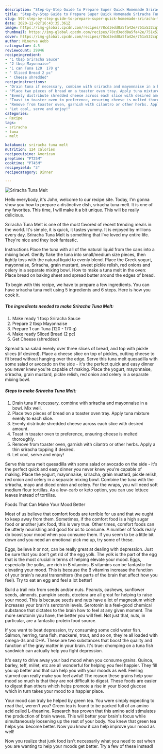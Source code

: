 ```yaml
---
description: "Step-by-Step Guide to Prepare Super Quick Homemade Sriracha Tuna Melt"
title: "Step-by-Step Guide to Prepare Super Quick Homemade Sriracha Tuna Melt"
slug: 597-step-by-step-guide-to-prepare-super-quick-homemade-sriracha-tuna-melt
date: 2020-12-02T16:43:35.361Z
image: https://img-global.cpcdn.com/recipes/78cd3edd8a5fa42e/751x532cq70/sriracha-tuna-melt-recipe-main-photo.jpg
thumbnail: https://img-global.cpcdn.com/recipes/78cd3edd8a5fa42e/751x532cq70/sriracha-tuna-melt-recipe-main-photo.jpg
cover: https://img-global.cpcdn.com/recipes/78cd3edd8a5fa42e/751x532cq70/sriracha-tuna-melt-recipe-main-photo.jpg
author: Minerva Webb
ratingvalue: 4.5
reviewcount: 29946
recipeingredient:
- "1 tbsp Sriracha Sauce"
- "2 tbsp Mayonnaise"
- "1 can Tuna 120  170 g"
- " Sliced Bread 2 pc"
- " Cheese shredded"
recipeinstructions:
- "Drain tuna if necessary, combine with sriracha and mayonnaise in a bowl. Mix well."
- "Place two pieces of bread on a toaster oven tray. Apply tuna mixture evenly to each slice."
- "Evenly distribute shredded cheese across each slice with desired amount."
- "Toast in toaster oven to preference, ensuring cheese is melted thoroughly."
- "Remove from toaster oven, garnish with cilantro or other herbs. Apply a thin sriracha topping if desired."
- "Let cool, serve and enjoy!"
categories:
- Recipe
tags:
- sriracha
- tuna
- melt

katakunci: sriracha tuna melt 
nutrition: 124 calories
recipecuisine: American
preptime: "PT25M"
cooktime: "PT45M"
recipeyield: "3"
recipecategory: Dinner

---
```



![Sriracha Tuna Melt](https://img-global.cpcdn.com/recipes/78cd3edd8a5fa42e/751x532cq70/sriracha-tuna-melt-recipe-main-photo.jpg)

Hello everybody, it's John, welcome to our recipe site. Today, I'm gonna show you how to prepare a distinctive dish, sriracha tuna melt. It is one of my favorites. This time, I will make it a bit unique. This will be really delicious.

Sriracha Tuna Melt is one of the most favored of recent trending meals in the world. It's simple, it is quick, it tastes yummy. It is enjoyed by millions every day. Sriracha Tuna Melt is something that I've loved my entire life. They're nice and they look fantastic.

Instructions Place the tuna with all of the natural liquid from the cans into a mixing bowl. Gently flake the tuna into small/medium size pieces, then lightly toss with the natural liquid to evenly blend. Place the Greek yogurt, mayonnaise, Sriracha, grain mustard, sweet pickle relish, red onions and celery in a separate mixing bowl. How to make a tuna melt in the oven: Place bread on baking sheet and spread butter around the edges of bread.


To begin with this recipe, we have to prepare a few ingredients. You can have sriracha tuna melt using 5 ingredients and 6 steps. Here is how you cook it.

<!--inarticleads1-->

##### The ingredients needed to make Sriracha Tuna Melt:

1. Make ready 1 tbsp Sriracha Sauce
1. Prepare 2 tbsp Mayonnaise
1. Prepare 1 can Tuna (120 - 170 g)
1. Make ready  Sliced Bread (2 pc)
1. Get  Cheese (shredded)


Spread tuna salad evenly over three slices of bread, and top with pickle slices (if desired). Place a cheese slice on top of pickles, cutting cheese to fit bread without hanging over the edge. Serve this tuna melt quesadilla with some salad or avocado on the side - it&#39;s the perfect quick and easy dinner you never knew you&#39;re capable of making. Place the yogurt, mayonnaise, sriracha, grain mustard, pickle relish, red onion and celery in a separate mixing bowl. 

<!--inarticleads2-->

##### Steps to make Sriracha Tuna Melt:

1. Drain tuna if necessary, combine with sriracha and mayonnaise in a bowl. Mix well.
1. Place two pieces of bread on a toaster oven tray. Apply tuna mixture evenly to each slice.
1. Evenly distribute shredded cheese across each slice with desired amount.
1. Toast in toaster oven to preference, ensuring cheese is melted thoroughly.
1. Remove from toaster oven, garnish with cilantro or other herbs. Apply a thin sriracha topping if desired.
1. Let cool, serve and enjoy!


Serve this tuna melt quesadilla with some salad or avocado on the side - it&#39;s the perfect quick and easy dinner you never knew you&#39;re capable of making. Place the yogurt, mayonnaise, sriracha, grain mustard, pickle relish, red onion and celery in a separate mixing bowl. Combine the tuna with the sriracha, mayo and diced onion and celery. For the wraps, you will need soft medium flour tortillas. As a low-carb or keto option, you can use lettuce leaves instead of tortillas. 

Foods That Can Make Your Mood Better


Most of us believe that comfort foods are terrible for us and that we ought to keep away from them. Sometimes, if the comfort food is a high sugar food or another junk food, this is very true. Other times, comfort foods can be utterly nourishing and good for us to consume. A number of foods really do boost your mood when you consume them. If you seem to be a little bit down and you need an emotional pick me up, try some of these.

Eggs, believe it or not, can be really great at dealing with depression. Just be sure that you don't get rid of the egg yolk. The yolk is the part of the egg that is the most crucial in terms of helping elevate your mood. Eggs, especially the yolks, are rich in B vitamins. B vitamins can be fantastic for elevating your mood. This is because the B vitamins increase the function of your brain's neural transmitters (the parts of the brain that affect how you feel). Try to eat an egg and feel a lot better!

Build a trail mix from seeds and/or nuts. Peanuts, cashews, sunflower seeds, almonds, pumpkin seeds, etcetera are all great for helping to raise your mood. This is because seeds and nuts have a lot of magnesium which increases your brain's serotonin levels. Serotonin is a feel-good chemical substance that dictates to the brain how to feel at any given moment. The more serotonin you have, the better you will feel. Not just that, nuts, in particular, are a fantastic protein food source.

If you want to beat depression, try consuming some cold water fish. Salmon, herring, tuna fish, mackerel, trout, and so on, they're all loaded with omega-3s and DHA. These are two substances that boost the quality and function of the gray matter in your brain. It's true: chomping on a tuna fish sandwich can actually help you fight depression. 

It's easy to drive away your bad mood when you consume grains. Quinoa, barley, teff, millet, etc are all wonderful for helping you feel happier. They fill you up better and that can help you with your moods as well. Feeling starved can really make you feel awful! The reason these grains help your mood so much is that they are not difficult to digest. These foods are easier to digest than others which helps promote a rise in your blood glucose which in turn takes your mood to a happier place.

Your mood can truly be helped by green tea. You were simply expecting to read that, weren't you? Green tea is found to be packed full of an amino acid called L-theanine. Research has proven that this amino acid stimulates the production of brain waves. This will better your brain's focus while simultaneously loosening up the rest of your body. You knew that green tea helps you become better. Now you know it can help improve your mood as well!

Now you realize that junk food isn't necessarily what you need to eat when you are wanting to help your moods get better. Try a few of these instead!

